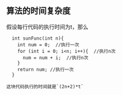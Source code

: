 ## 算法的时间复杂度
假设每行代码的执行时间为t，那么

```
  int sunFunc(int n){   
    int num = 0;  //执行一次
    for (int i = 0; i<n; i++){  //执行n次
      num = num + i;  //执行n次
    }
    return num; //执行一次
  }
```

    这块代码执行的时间就是`(2n+2)*t`
 